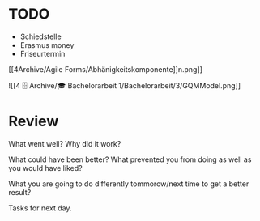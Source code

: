 # TODO 
- Schiedstelle
- Erasmus money 
- Friseurtermin 

[[4Archive/Agile Forms/Abhänigkeitskomponente]]n.png]]

![[4 🗄️ Archive/🎓 Bachelorarbeit 1/Bachelorarbeit/3/GQMModel.png]]


# Review
What went well? Why did it work?


What could have been better? What prevented you from doing as well as you would have liked? 


What you are going to do differently tommorow/next time to get a better result? 


Tasks for next day. 